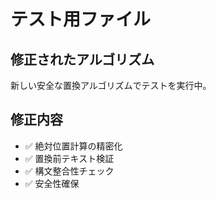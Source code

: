 # テスト用ファイル

## 修正されたアルゴリズム
新しい安全な置換アルゴリズムでテストを実行中。

## 修正内容
- ✅ 絶対位置計算の精密化
- ✅ 置換前テキスト検証
- ✅ 構文整合性チェック
- ✅ 安全性確保